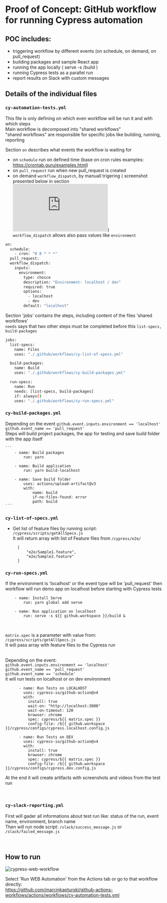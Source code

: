 # Proof of Concept: GitHub workflow for running Cypress automation

## POC includes:

- triggering workflow by different events (on schedule, on demand, on pull_request)
- building packages and sample React app
- running the app locally ( serve -s /build )
- running Cypress tests as a parallel run
- report results on Slack with custom messages

## Details of the individual files

### `cy-automation-tests.yml`

This file is only defining on which even workflow will be run it and with which steps
<br />Main workflow is decomposed into "shared workflows"
<br />"shared workflows" are responsible for specific jobs like building, running, reporting

Section `on` describes what events the workflow is waiting for

- on `schedule` run on defined time (base on cron rules examples: https://crontab.guru/examples.html)
- on `pull_request` run when new pull_request is created
- on demand `workflow_dispatch`, by manuall trigering ( screenshot presented below in section ![`How to run`](https://github.com/marcinkapturski/github-actions-workflows/edit/master/README.md#how-to-run))
  <br />`workflow_dispatch` allows also pass values like `environment`

```bash
on:
  schedule:
    - cron: "0 8 * * *"
  pull_request:
  workflow_dispatch:
    inputs:
      environment:
        type: choice
        description: "Environment: localhost / dev"
        required: true
        options:
          - localhost
          - dev
        default: "localhost"

```

Section 'jobs' contains the steps, including content of the files 'shared workflows'
<br /> `needs` says that two other steps must be completed before this `list-specs, build-packages`

```bash
jobs:
  list-specs:
    name: Files
    uses: "./.github/workflows/cy-list-of-specs.yml"

  build-packages:
    name: Build
    uses: "./.github/workflows/cy-build-packages.yml"

  run-specs:
    name: Run
    needs: [list-specs, build-packages]
    if: always()
    uses: "./.github/workflows/cy-run-specs.yml"

```

### `cy-build-packages.yml`

Depending on the event `github.event.inputs.environment == 'localhost' ` `github.event_name == 'pull_request'`
<br />Steps will build project packages, the app for testing and save build folder with the app itself

    ```
        - name: Build packages
            run: yarn

        - name: Build application
            run: yarn build-localhost

        - name: Save build folder
            uses: actions/upload-artifact@v3
            with:
                name: build
                if-no-files-found: error
                path: build
    ```

### `cy-list-of-specs.yml`

- Get list of feature files by running script: `/cypress/scripts/getAllSpecs.js`
  <br /> It will return array with list of Feature files from `/cypress/e2e/`

  ```
    [
        "e2e/Sample1.feature",
        "e2e/Sample2.feature"
    ]

  ```

### `cy-run-specs.yml`

If the environment is 'localhost' or the event type will be 'pull_request' then workflow will run demo app on localhost before starting with Cypress tests

```
    - name: Install Serve
        run: yarn global add serve

    - name: Run application on localhost
        run: serve -s ${{ github.workspace }}/build &
```

<br />

`matrix.spec` is a parameter with value from: `/cypress/scripts/getAllSpecs.js`
<br />It will pass array with feature files to the Cypress run

<br />Depending on the event: <br />`github.event.inputs.environment == 'localhost' ` <br /> `github.event_name == 'pull_request'` <br /> `github.event_name == 'schedule'`
<br /> it will run tests on localhost or on dev environment

```
      - name: Run Tests on LOCALHOST
        uses: cypress-io/github-action@v4
        with:
          install: true
          wait-on: "http://localhost:3000"
          wait-on-timeout: 120
          browser: chrome
          spec: cypress/${{ matrix.spec }}
          config-file: /${{ github.workspace }}/cypress/configs/cypress.localhost.config.js

      - name: Run Tests on DEV
        uses: cypress-io/github-action@v4
        with:
          install: true
          browser: chrome
          spec: cypress/${{ matrix.spec }}
          config-file: /${{ github.workspace }}/cypress/configs/cypress.dev.config.js

```

At the end it will create artifacts with screenshots and videos from the test run

<br />

### `cy-slack-reporting.yml`

First will gader all informations about test run like: status of the run, event name, environment, branch name
<br /> Then will run node script: `/slack/success_message.js` or `/slack/failed_message.js`

<!-- ## Description of the parallel tests run (strategy -> matrix) -->

<br />

## How to run

![cypress-web-workflow](https://user-images.githubusercontent.com/41780000/222984680-80f2d12b-b026-4d30-bf15-50104cd6cd92.png)

Select 'Run WEB Automation' from the Actions tab or go to that workflow directly: <br />
https://github.com/marcinkapturski/github-actions-workflows/actions/workflows/cy-automation-tests.yml
